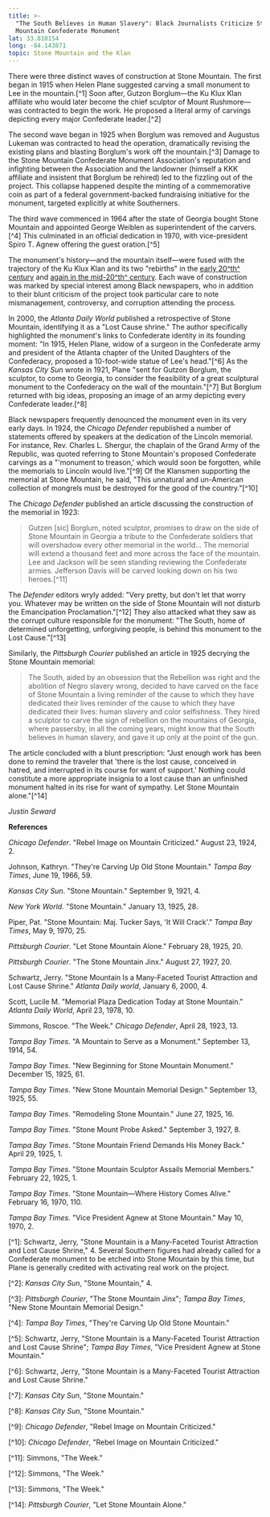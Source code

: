```yaml
---
title: >-
  "The South Believes in Human Slavery": Black Journalists Criticize Stone
  Mountain Confederate Monument
lat: 33.810154
long: -84.143871
topic: Stone Mountain and the Klan
---
```

There were three distinct waves of construction at Stone Mountain. The first began in 1915 when Helen Plane suggested carving a small monument to Lee in the mountain.\[^1] Soon after, Gutzon Borglum—the Ku Klux Klan affiliate who would later become the chief sculptor of Mount Rushmore—was contracted to begin the work. He proposed a literal army of carvings depicting every major Confederate leader.\[^2]

The second wave began in 1925 when Borglum was removed and Augustus Lukeman was contracted to head the operation, dramatically revising the existing plans and blasting Borglum's work off the mountain.\[^3] Damage to the Stone Mountain Confederate Monument Association's reputation and infighting between the Association and the landowner (himself a KKK affiliate and insistent that Borglum be rehired) led to the fizzling out of the project. This collapse happened despite the minting of a commemorative coin as part of a federal government-backed fundraising initiative for the monument, targeted explicitly at white Southerners.

The third wave commenced in 1964 after the state of Georgia bought Stone Mountain and appointed George Weiblen as superintendent of the carvers.\[^4] This culminated in an official dedication in 1970, with vice-president Spiro T. Agnew offering the guest oration.\[^5]

The monument's history—and the mountain itself—were fused with the
trajectory of the Ku Klux Klan and its two "rebirths" in the [early 20^th^ century](https://falseimage.pennds.org/essay/The-Birthplace-of-the-Klan) and [again in the mid-20^th^ century](https://falseimage.pennds.org/essay/Fiery-Crosses-Symbolize-a-Revival-on-Stone-Mountain). Each wave of construction was marked by special interest among Black newspapers, who in addition to their blunt criticism of the project took particular care to note mismanagement, controversy, and corruption attending the process.

In 2000, the _Atlanta Daily World_ published a retrospective of Stone Mountain, identifying it as a "Lost Cause shrine." The author specifically highlighted the monument's links to Confederate identity in its founding moment: "In 1915, Helen Plane, widow of a surgeon in the Confederate army and president of the Atlanta chapter of the United Daughters of the Confederacy, proposed a 10-foot-wide statue of Lee's head."\[^6] As the _Kansas City Sun_ wrote in 1921, Plane "sent for Gutzon Borglum, the sculptor, to come to Georgia, to consider the feasibility of a great sculptural monument to the Confederacy on the wall of the mountain."\[^7] But Borglum returned with big ideas, proposing an image of an army depicting every Confederate leader.\[^8] 

Black newspapers frequently denounced the monument even in its very early days. In 1924, the _Chicago Defender_ republished a number of statements offered by speakers at the dedication of the Lincoln memorial. For instance, Rev. Charles L. Shergur, the chaplain of the Grand Army of the Republic, was quoted referring to Stone Mountain's proposed Confederate carvings as a "'monument to treason,' which would soon be forgotten, while the memorials to Lincoln would live."\[^9] Of the Klansmen supporting the memorial at Stone Mountain, he said, "This unnatural and un-American collection of mongrels must be destroyed for the good of the country."\[^10]

The _Chicago Defender_ published an article discussing the construction of the memorial in 1923:

> Gutzen \[sic] Borglum, noted sculptor, promises to draw on the side of Stone Mountain in Georgia a tribute to the Confederate soldiers that will overshadow every other memorial in the world... The memorial will extend a thousand feet and more across the face of the mountain. Lee and Jackson will be seen standing reviewing the Confederate armies. Jefferson Davis will be carved looking down on his two heroes.\[^11]

The _Defender_ editors wryly added: "Very pretty, but don't let that worry you. Whatever may be written on the side of Stone Mountain will not disturb the Emancipation Proclamation."\[^12] They also attacked what they saw as the corrupt culture responsible for the monument: "The South, home of determined unforgetting, unforgiving people, is behind this monument to the Lost Cause."\[^13]

Similarly, the _Pittsburgh Courier_ published an article in 1925 decrying the Stone Mountain memorial:

> The South, aided by an obsession that the Rebellion was right and the abolition of Negro slavery wrong, decided to have carved on the face of Stone Mountain a living reminder of the cause to which they have dedicated their lives reminder of the cause to which they have dedicated their lives: human slavery and color selfishness. They hired a sculptor to carve the sign of rebellion on the mountains of Georgia, where passersby, in all the coming years, might know that the South believes in human slavery, and gave it up only at the point of the gun.

The article concluded with a blunt prescription: "Just enough work has been done to remind the traveler that 'there is the lost cause, conceived in hatred, and interrupted in its course for want of support.' Nothing could constitute a more appropriate insignia to a lost cause than an unfinished monument halted in its rise for want of sympathy. Let Stone Mountain alone."\[^14]

_Justin Seward_



**References**

_Chicago Defender_. "Rebel Image on Mountain Criticized." August 23, 1924, 2.

Johnson, Kathryn. "They're Carving Up Old Stone Mountain." _Tampa Bay Times_, June 19, 1966, 59.

_Kansas City Sun_. "Stone Mountain." September 9, 1921, 4.

_New York World._ "Stone Mountain." January 13, 1925, 28.

Piper, Pat. "Stone Mountain: Maj. Tucker Says, 'It Will Crack'." _Tampa Bay Times_, May 9, 1970, 25.

_Pittsburgh Courier_. "Let Stone Mountain Alone." February 28, 1925, 20.

_Pittsburgh Courier_. "The Stone Mountain Jinx." August 27, 1927, 20.

Schwartz, Jerry. "Stone Mountain Is a Many-Faceted Tourist Attraction and Lost Cause Shrine." _Atlanta Daily world_, January 6, 2000, 4.

Scott, Lucile M. "Memorial Plaza Dedication Today at Stone Mountain." _Atlanta Daily World_, April 23, 1978, 10.

Simmons, Roscoe. "The Week." _Chicago Defender_, April 28, 1923, 13.

_Tampa Bay Times_. "A Mountain to Serve as a Monument." September 13, 1914, 54.

_Tampa Bay Times_. "New Beginning for Stone Mountain Monument." December 15, 1925, 61.

_Tampa Bay Times_. "New Stone Mountain Memorial Design." September 13, 1925, 55.

_Tampa Bay Times_. "Remodeling Stone Mountain." June 27, 1925, 16.

_Tampa Bay Times_. "Stone Mount Probe Asked." September 3, 1927, 8.

_Tampa Bay Times_. "Stone Mountain Friend Demands His Money Back." April 29, 1925, 1.

_Tampa Bay Times_. "Stone Mountain Sculptor Assails Memorial Members." February 22, 1925, 1.

_Tampa Bay Times_. "Stone Mountain—Where History Comes Alive." February 16, 1970, 110.

_Tampa Bay Times._ "Vice President Agnew at Stone Mountain." May 10, 1970, 2.

\[^1]: Schwartz, Jerry, "Stone Mountain is a Many-Faceted Tourist Attraction and Lost Cause Shrine," 4. Several Southern figures had already called for a Confederate monument to be etched into Stone Mountain by this time, but Plane is generally credited with activating real work on the project.

\[^2]: _Kansas City Sun_, "Stone Mountain," 4.

\[^3]: _Pittsburgh Courier_, "The Stone Mountain Jinx"; _Tampa Bay Times_, "New Stone Mountain Memorial Design."

\[^4]: _Tampa Bay Times_, "They're Carving Up Old Stone Mountain."

\[^5]: Schwartz, Jerry, "Stone Mountain is a Many-Faceted Tourist Attraction and Lost Cause Shrine"; _Tampa Bay Times_, "Vice President Agnew at Stone Mountain."

\[^6]: Schwartz, Jerry, "Stone Mountain is a Many-Faceted Tourist Attraction and Lost Cause Shrine."

\[^7]: _Kansas City Sun_, "Stone Mountain."

\[^8]: _Kansas City Sun_, "Stone Mountain."

\[^9]: _Chicago Defender_, "Rebel Image on Mountain Criticized."

\[^10]: _Chicago Defender_, "Rebel Image on Mountain Criticized."

\[^11]: Simmons, "The Week."

\[^12]: Simmons, "The Week."

\[^13]: Simmons, "The Week."

\[^14]: _Pittsburgh Courier_, "Let Stone Mountain Alone."
